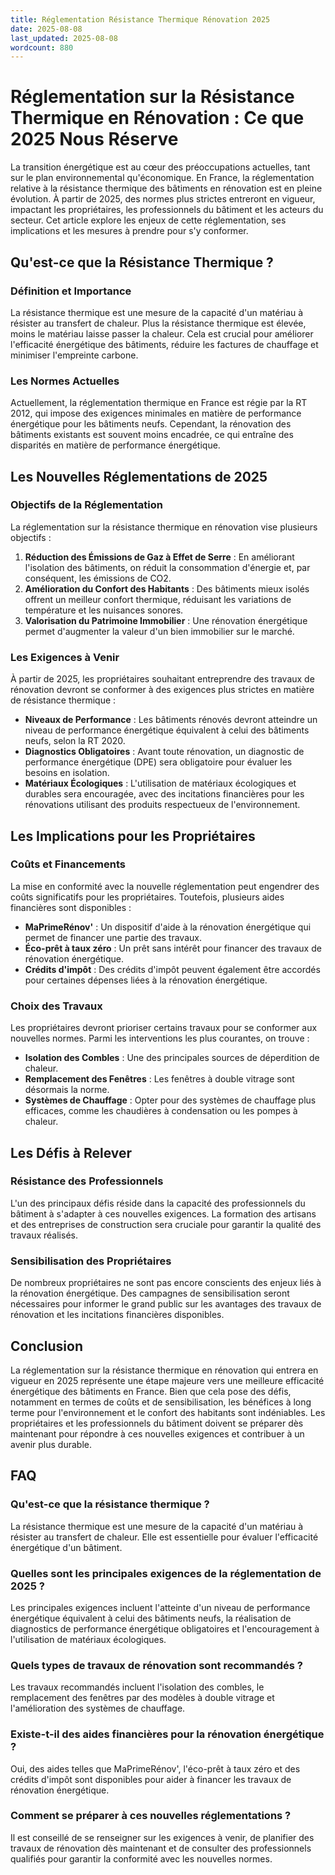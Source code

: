 ```yaml
---
title: Réglementation Résistance Thermique Rénovation 2025
date: 2025-08-08
last_updated: 2025-08-08
wordcount: 880
---
```


# Réglementation sur la Résistance Thermique en Rénovation : Ce que 2025 Nous Réserve

La transition énergétique est au cœur des préoccupations actuelles, tant sur le plan environnemental qu'économique. En France, la réglementation relative à la résistance thermique des bâtiments en rénovation est en pleine évolution. À partir de 2025, des normes plus strictes entreront en vigueur, impactant les propriétaires, les professionnels du bâtiment et les acteurs du secteur. Cet article explore les enjeux de cette réglementation, ses implications et les mesures à prendre pour s'y conformer.

## Qu'est-ce que la Résistance Thermique ?

### Définition et Importance

La résistance thermique est une mesure de la capacité d'un matériau à résister au transfert de chaleur. Plus la résistance thermique est élevée, moins le matériau laisse passer la chaleur. Cela est crucial pour améliorer l'efficacité énergétique des bâtiments, réduire les factures de chauffage et minimiser l'empreinte carbone.

### Les Normes Actuelles

Actuellement, la réglementation thermique en France est régie par la RT 2012, qui impose des exigences minimales en matière de performance énergétique pour les bâtiments neufs. Cependant, la rénovation des bâtiments existants est souvent moins encadrée, ce qui entraîne des disparités en matière de performance énergétique.

## Les Nouvelles Réglementations de 2025

### Objectifs de la Réglementation

La réglementation sur la résistance thermique en rénovation vise plusieurs objectifs :

1. **Réduction des Émissions de Gaz à Effet de Serre** : En améliorant l'isolation des bâtiments, on réduit la consommation d'énergie et, par conséquent, les émissions de CO2.
2. **Amélioration du Confort des Habitants** : Des bâtiments mieux isolés offrent un meilleur confort thermique, réduisant les variations de température et les nuisances sonores.
3. **Valorisation du Patrimoine Immobilier** : Une rénovation énergétique permet d'augmenter la valeur d'un bien immobilier sur le marché.

### Les Exigences à Venir

À partir de 2025, les propriétaires souhaitant entreprendre des travaux de rénovation devront se conformer à des exigences plus strictes en matière de résistance thermique :

- **Niveaux de Performance** : Les bâtiments rénovés devront atteindre un niveau de performance énergétique équivalent à celui des bâtiments neufs, selon la RT 2020.
- **Diagnostics Obligatoires** : Avant toute rénovation, un diagnostic de performance énergétique (DPE) sera obligatoire pour évaluer les besoins en isolation.
- **Matériaux Écologiques** : L'utilisation de matériaux écologiques et durables sera encouragée, avec des incitations financières pour les rénovations utilisant des produits respectueux de l'environnement.

## Les Implications pour les Propriétaires

### Coûts et Financements

La mise en conformité avec la nouvelle réglementation peut engendrer des coûts significatifs pour les propriétaires. Toutefois, plusieurs aides financières sont disponibles :

- **MaPrimeRénov'** : Un dispositif d'aide à la rénovation énergétique qui permet de financer une partie des travaux.
- **Éco-prêt à taux zéro** : Un prêt sans intérêt pour financer des travaux de rénovation énergétique.
- **Crédits d'impôt** : Des crédits d'impôt peuvent également être accordés pour certaines dépenses liées à la rénovation énergétique.

### Choix des Travaux

Les propriétaires devront prioriser certains travaux pour se conformer aux nouvelles normes. Parmi les interventions les plus courantes, on trouve :

- **Isolation des Combles** : Une des principales sources de déperdition de chaleur.
- **Remplacement des Fenêtres** : Les fenêtres à double vitrage sont désormais la norme.
- **Systèmes de Chauffage** : Opter pour des systèmes de chauffage plus efficaces, comme les chaudières à condensation ou les pompes à chaleur.

## Les Défis à Relever

### Résistance des Professionnels

L'un des principaux défis réside dans la capacité des professionnels du bâtiment à s'adapter à ces nouvelles exigences. La formation des artisans et des entreprises de construction sera cruciale pour garantir la qualité des travaux réalisés.

### Sensibilisation des Propriétaires

De nombreux propriétaires ne sont pas encore conscients des enjeux liés à la rénovation énergétique. Des campagnes de sensibilisation seront nécessaires pour informer le grand public sur les avantages des travaux de rénovation et les incitations financières disponibles.

## Conclusion

La réglementation sur la résistance thermique en rénovation qui entrera en vigueur en 2025 représente une étape majeure vers une meilleure efficacité énergétique des bâtiments en France. Bien que cela pose des défis, notamment en termes de coûts et de sensibilisation, les bénéfices à long terme pour l'environnement et le confort des habitants sont indéniables. Les propriétaires et les professionnels du bâtiment doivent se préparer dès maintenant pour répondre à ces nouvelles exigences et contribuer à un avenir plus durable.

## FAQ

### Qu'est-ce que la résistance thermique ?

La résistance thermique est une mesure de la capacité d'un matériau à résister au transfert de chaleur. Elle est essentielle pour évaluer l'efficacité énergétique d'un bâtiment.

### Quelles sont les principales exigences de la réglementation de 2025 ?

Les principales exigences incluent l'atteinte d'un niveau de performance énergétique équivalent à celui des bâtiments neufs, la réalisation de diagnostics de performance énergétique obligatoires et l'encouragement à l'utilisation de matériaux écologiques.

### Quels types de travaux de rénovation sont recommandés ?

Les travaux recommandés incluent l'isolation des combles, le remplacement des fenêtres par des modèles à double vitrage et l'amélioration des systèmes de chauffage.

### Existe-t-il des aides financières pour la rénovation énergétique ?

Oui, des aides telles que MaPrimeRénov', l'éco-prêt à taux zéro et des crédits d'impôt sont disponibles pour aider à financer les travaux de rénovation énergétique.

### Comment se préparer à ces nouvelles réglementations ?

Il est conseillé de se renseigner sur les exigences à venir, de planifier des travaux de rénovation dès maintenant et de consulter des professionnels qualifiés pour garantir la conformité avec les nouvelles normes.